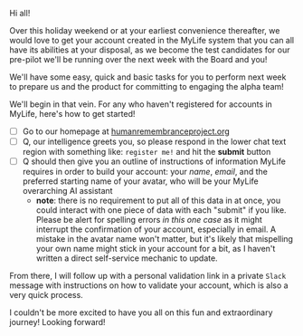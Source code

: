 Hi all!

Over this holiday weekend or at your earliest convenience thereafter, we would love to get your account created in the MyLife system that you can all have its abilities at your disposal, as we become the test candidates for our pre-pilot we'll be running over the next week with the Board and you!

We'll have some easy, quick and basic tasks for you to perform next week to prepare us and the product for committing to engaging the alpha team!

We'll begin in that vein. For any who haven't registered for accounts in MyLife, here's how to get started!

- [ ] Go to our homepage at [humanremembranceproject.org](https://humanremembranceproject.org/)
- [ ] Q, our intelligence greets you, so please respond in the lower chat text region with something like: `register me!` and hit the **submit** button
- [ ] Q should then give you an outline of instructions of information MyLife requires in order to build your account: your _name_, _email_, and the preferred starting name of your avatar, who will be your MyLife overarching AI assistant
  - **note**: there is no requirement to put all of this data in at once, you could interact with one piece of data with each "submit" if you like. Please be alert for spelling errors _in this one case_ as it might interrupt the confirmation of your account, especially in email. A mistake in the avatar name won't matter, but it's likely that mispelling your own name might stick in your account for a bit, as I haven't written a direct self-service mechanic to update.

From there, I will follow up with a personal validation link in a private `Slack` message with instructions on how to validate your account, which is also a very quick process.

I couldn't be more excited to have you all on this fun and extraordinary journey! Looking forward!
